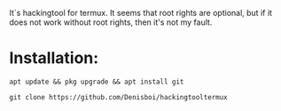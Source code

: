 It`s hackingtool for termux. It seems that root rights are optional, but if it does not work without root rights, then it's not my fault. 
# Installation:
```
apt update && pkg upgrade && apt install git
```
```
git clone https://github.com/Denisboi/hackingtooltermux
```
